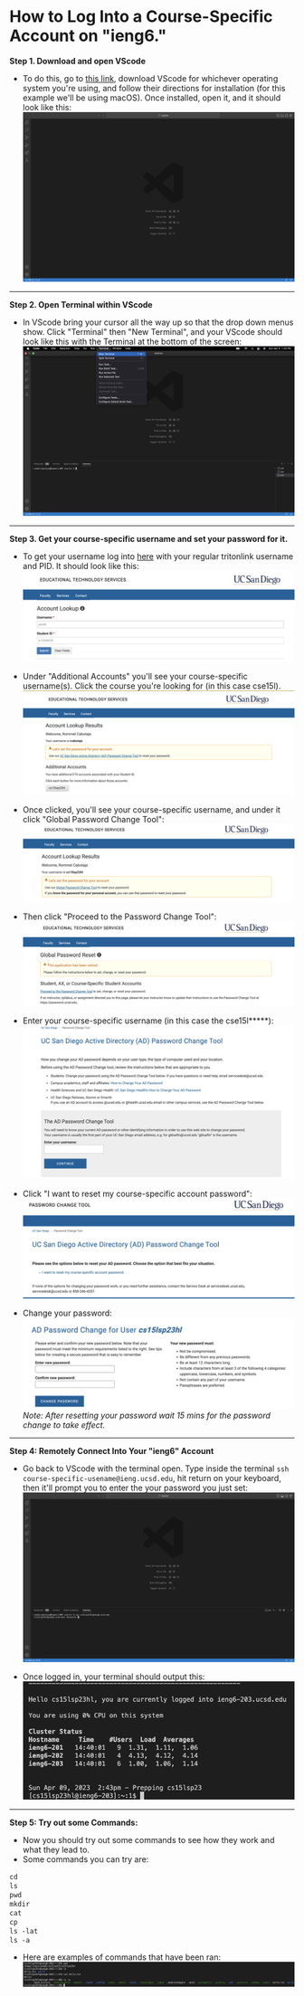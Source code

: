# How to Log Into a Course-Specific Account on "**ieng6**."

**Step 1. Download and open VScode**

* To do this, go to [this link](https://code.visualstudio.com/), download VScode for whichever operating system you're using, and follow their directions for installation (for this example we'll be using macOS). Once installed, open it, and it should look like this:
![](vscode.png)

---
**Step 2. Open Terminal within VScode**

* In VScode bring your cursor all the way up so that the drop down menus show. Click "Terminal" then "New Terminal", and your VScode should look like this with the Terminal at the bottom of the screen:
![Image](terminal.png)

---
**Step 3. Get your course-specific username and set your password for it.**

* To get your username log into [here](https://sdacs.ucsd.edu/~icc/index.php) with your regular tritonlink username and PID. It should look like this:
![Image](sdcas.png)

* Under "Additional Accounts" you'll see your course-specific username(s). Click the course you're looking for (in this case cse15l).
![Image](1.png)

* Once clicked, you'll see your course-specific username, and under it click "Global Password Change Tool":
![Image](2.png)

* Then click "Proceed to the Password Change Tool":
![Image](3.png)

* Enter your course-specific username (in this case the cse15l*****):
![Image](4.png)

* Click "I want to reset my course-specific account password":
![Image](5.png)

* Change your password:
![Image](6.png)
*Note: After resetting your password wait 15 mins for the password change to take effect.*

---
**Step 4: Remotely Connect Into Your "ieng6" Account**

* Go back to VScode with the terminal open. Type inside the terminal `ssh course-specific-usename@ieng.ucsd.edu`, hit return on your keyboard, then it'll prompt you to enter the your password you just set:
![Image](7.png)

* Once logged in, your terminal should output this:
![Image](8.png)

---
**Step 5: Try out some Commands:**

* Now you should try out some commands to see how they work and what they lead to. 
* Some commands you can try are:

```
cd
ls
pwd
mkdir
cat
cp
ls -lat
ls -a
```

* Here are examples of commands that have been ran:
![Image](9.png)
